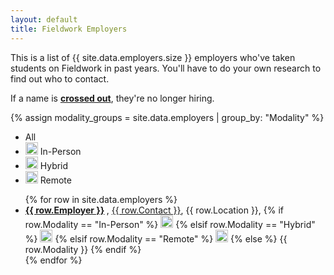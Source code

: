 ```yaml
---
layout: default
title: Fieldwork Employers
---
```

This is a list of {{ site.data.employers.size }} employers who've taken students on Fieldwork in past years. You'll have to do your own research to find out who to contact.  

<span class="sans">If a name is <a href="#" class="crossed-out"><strong>crossed out</strong></a>, they're no longer hiring.</span>

{% assign modality_groups = site.data.employers | group_by: "Modality" %}

<ul class="legend">
  <li data-modality="all" class="active">
    <span>All</span>
  </li>
  <li data-modality="In-Person">
   <img src="{{ site.url }}{{ site.baseurl }}/svg/in-person.svg" alt="In-Person" width="20" height="20">
    <span>In-Person</span>
  </li>
  <li data-modality="Hybrid">
    <img src="{{ site.url }}{{ site.baseurl }}/svg/hybrid.svg" alt="Hybrid" width="20" height="20">
    <span>Hybrid</span>
  </li>
  <li data-modality="Remote">
    <img src="{{ site.url }}{{ site.baseurl }}/svg/remote.svg" alt="Remote" width="20" height="20">
    <span>Remote</span>
  </li>
</ul>

<ul class="employers">
  {% for row in site.data.employers %}
  <li>
    <strong>
      <a href="{{ row.URL }}" target="_blank" class="{% if row.Hired %}crossed-out{% endif %}">{{ row.Employer }}</a>
    </strong>, 
    <span><a href="mailto:{{ row['E-mail'] }}">{{ row.Contact }}</a></span>, 
    <span>{{ row.Location }}</span>, 
    <span>
      {% if row.Modality == "In-Person" %}
        <img src="{{ site.url }}{{ site.baseurl }}/svg/in-person.svg" alt="In-Person" width="20" height="20">
      {% elsif row.Modality == "Hybrid" %}
        <img src="{{ site.url }}{{ site.baseurl }}/svg/hybrid.svg" alt="Hybrid" width="20" height="20">
      {% elsif row.Modality == "Remote" %}
        <img src="{{ site.url }}{{ site.baseurl }}/svg/remote.svg" alt="Remote" width="20" height="20">
      {% else %}
        {{ row.Modality }}
      {% endif %}
    </span>
  </li>
  {% endfor %}
</ul>


